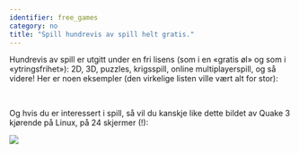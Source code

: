 ```yaml
---
identifier: free_games
category: no
title: "Spill hundrevis av spill helt gratis."
---
```


Hundrevis av spill er utgitt under en fri lisens (som i en «gratis øl» og som i «ytringsfrihet»): 2D, 3D, puzzles, krigsspill, online multiplayerspill, og så videre! Her er noen eksempler (den virkelige listen ville vært alt for stor):

<div id="items">



<br class="clearboth" />


Og hvis du er interessert i spill, så vil du kanskje like dette bildet av Quake 3 kjørende på Linux, på 24 skjermer (!):

<a href="/img/quake_24_screens.jpg"><img src="/img/quake_24_screens_thumbnail.jpg" /></a>




